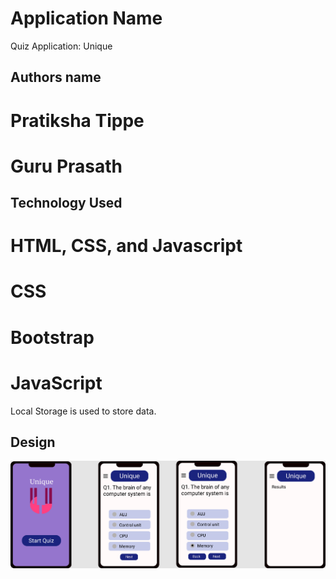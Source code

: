 # Application Name

Quiz Application: Unique

## Authors name
# Pratiksha Tippe

# Guru Prasath

## Technology Used
# HTML, CSS,  and Javascript
# CSS
# Bootstrap
# JavaScript

Local Storage is used to store data.

## Design
![sceenshot](Quiz.png)




